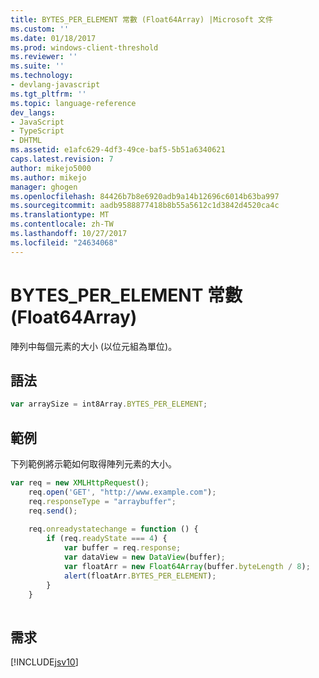 ```yaml
---
title: BYTES_PER_ELEMENT 常數 (Float64Array) |Microsoft 文件
ms.custom: ''
ms.date: 01/18/2017
ms.prod: windows-client-threshold
ms.reviewer: ''
ms.suite: ''
ms.technology:
- devlang-javascript
ms.tgt_pltfrm: ''
ms.topic: language-reference
dev_langs:
- JavaScript
- TypeScript
- DHTML
ms.assetid: e1afc629-4df3-49ce-baf5-5b51a6340621
caps.latest.revision: 7
author: mikejo5000
ms.author: mikejo
manager: ghogen
ms.openlocfilehash: 84426b7b8e6920adb9a14b12696c6014b63ba997
ms.sourcegitcommit: aadb9588877418b8b55a5612c1d3842d4520ca4c
ms.translationtype: MT
ms.contentlocale: zh-TW
ms.lasthandoff: 10/27/2017
ms.locfileid: "24634068"
---
```

# <a name="bytesperelement-constant-float64array"></a>BYTES_PER_ELEMENT 常數 (Float64Array)
陣列中每個元素的大小 (以位元組為單位)。  
  
## <a name="syntax"></a>語法  
  
```JavaScript  
var arraySize = int8Array.BYTES_PER_ELEMENT;  
```  
  
## <a name="example"></a>範例  
 下列範例將示範如何取得陣列元素的大小。  
  
```JavaScript  
var req = new XMLHttpRequest();  
    req.open('GET', "http://www.example.com");  
    req.responseType = "arraybuffer";  
    req.send();  
  
    req.onreadystatechange = function () {  
        if (req.readyState === 4) {  
            var buffer = req.response;  
            var dataView = new DataView(buffer);  
            var floatArr = new Float64Array(buffer.byteLength / 8);  
            alert(floatArr.BYTES_PER_ELEMENT);  
        }  
    }  
  
```  
  
## <a name="requirements"></a>需求  
 [!INCLUDE[jsv10](../../javascript/reference/includes/jsv10-md.md)]
